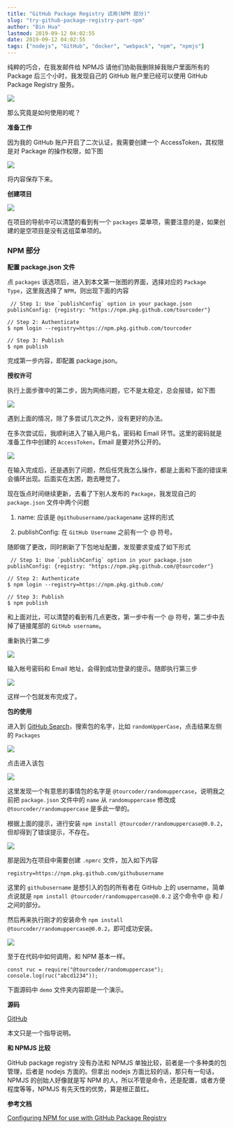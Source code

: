 ```yaml
---
title: "GitHub Package Registry 试用(NPM 部分)"
slug: "try-github-package-registry-part-npm"
author: "Bin Hua"
lastmod: 2019-09-12 04:02:55
date: 2019-09-12 04:02:55
tags: ["nodejs", "GitHub", "docker", "webpack", "npm", "npmjs"]
---
```


纯粹的巧合，在我发邮件给 NPMJS 请他们协助我删除掉我账户里面所有的 Package 后三个小时，我发现自己的 GitHub 账户里已经可以使用 GitHub Package Registry 服务。

![](https://storage.tourcoder.com/tcblog/githubpackage000.png)

那么究竟是如何使用的呢？

**准备工作**

因为我的 GitHub 账户开启了二次认证，我需要创建一个 AccessToken，其权限是对 Package 的操作权限，如下图

![](https://storage.tourcoder.com/tcblog/githubpackage003.png)

将内容保存下来。

**创建项目**

![](https://storage.tourcoder.com/tcblog/githubpackage001.png)

在项目的导航中可以清楚的看到有一个 `packages` 菜单项，需要注意的是，如果创建的是空项目是没有这组菜单项的。

### NPM 部分

**配置 package.json 文件**

点 `packages` 该选项后，进入到本文第一张图的界面，选择对应的 `Package Type`，这里我选择了 `NPM`，则出现下面的内容

```
 // Step 1: Use `publishConfig` option in your package.json
publishConfig: {registry: "https://npm.pkg.github.com/tourcoder"}

// Step 2: Authenticate
$ npm login --registry=https://npm.pkg.github.com/tourcoder

// Step 3: Publish
$ npm publish 
```

完成第一步内容，即配置 package.json。

**授权许可**

执行上面步骤中的第二步，因为网络问题，它不是太稳定，总会报错，如下图

![](https://storage.tourcoder.com/tcblog/githubpackage002.png)

遇到上面的情况，除了多尝试几次之外，没有更好的办法。

在多次尝试后，我顺利进入了输入用户名，密码和 Email 环节。这里的密码就是准备工作中创建的 `AccessToken`，Email 是要对外公开的。

![](https://storage.tourcoder.com/tcblog/githubpackage004.png)

在输入完成后，还是遇到了问题，然后任凭我怎么操作，都是上面和下面的错误来会循环出现。后面实在太困，跑去睡觉了。

现在饭点时间继续更新，去看了下别人发布的 `Package`，我发现自己的 `package.json` 文件中两个问题

1. name: 应该是 `@githubusername/packagename` 这样的形式

2. publishConfig: 在 `GitHub Username` 之前有一个 @ 符号。

随即做了更改，同时刷新了下包地址配置，发现要求变成了如下形式

```
 // Step 1: Use `publishConfig` option in your package.json
publishConfig: {registry: "https://npm.pkg.github.com/@tourcoder"}

// Step 2: Authenticate
$ npm login --registry=https://npm.pkg.github.com/

// Step 3: Publish
$ npm publish 
```

和上面对比，可以清楚的看到有几点更改，第一步中有一个 @ 符号，第二步中去掉了链接尾部的 `GitHub username`。

重新执行第二步

![](https://storage.tourcoder.com/tcblog/githubpackage005.png)

输入帐号密码和 Email 地址，会得到成功登录的提示。随即执行第三步

![](https://storage.tourcoder.com/tcblog/githubpackage006.png)

这样一个包就发布完成了。

**包的使用**

进入到 [GitHub Search](https://github.com/search)，搜索包的名字，比如 `randomUpperCase`，点击结果左侧的 `Packages`

![](https://storage.tourcoder.com/tcblog/githubpackage007.png)

点击进入该包

![](https://storage.tourcoder.com/tcblog/githubpackage008.png)

这里发现一个有意思的事情包的名字是 `@tourcoder/randomuppercase`，说明我之前把 `package.json` 文件中的 `name` 从 `randomuppercase` 修改成 `@tourcoder/randomuppercase` 是多此一举的。

根据上面的提示，进行安装 `npm install @tourcoder/randomuppercase@0.0.2`，但却得到了错误提示，不存在。

![](https://storage.tourcoder.com/tcblog/githubpackage009.png)

那是因为在项目中需要创建 `.npmrc` 文件，加入如下内容

```
registry=https://npm.pkg.github.com/githubusername
```

这里的 `githubusername` 是想引入的包的所有者在 GitHub 上的 username，简单点说就是 `npm install @tourcoder/randomuppercase@0.0.2` 这个命令中 @ 和 / 之间的部分。

然后再来执行刚才的安装命令 `npm install @tourcoder/randomuppercase@0.0.2`，即可成功安装。

![](https://storage.tourcoder.com/tcblog/githubpackage010.png)

至于在代码中如何调用，和 NPM 基本一样。

```
const ruc = require("@tourcoder/randomuppercase");
console.log(ruc("abcd1234"));
```

下面源码中 `demo` 文件夹内容即是一个演示。

**源码**

[GitHub](https://github.com/tourcoder/randomUpperCase)

本文只是一个指导说明。

**和 NPMJS 比较**

GitHub package registry 没有办法和 NPMJS 单独比较，前者是一个多种类的包管理，后者是 nodejs 方面的。但拿出 nodejs 方面比较的话，那只有一句话，NPMJS 的创始人好像就是写 NPM 的人，所以不管是命令，还是配置，或者方便程度等等，NPMJS 有先天性的优势，算是根正苗红。

**参考文档**

[Configuring NPM for use with GitHub Package Registry](https://help.github.com/en/articles/configuring-npm-for-use-with-github-package-registry)
